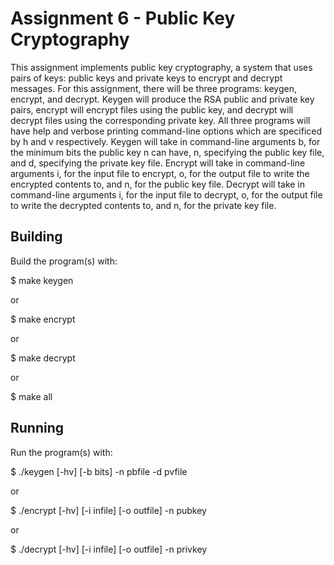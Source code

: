 # Assignment 6 - Public Key Cryptography

This assignment implements public key cryptography, a system that uses pairs of keys: public keys and private keys to encrypt and decrypt messages. For this assignment, there will be three programs: keygen, encrypt, and decrypt. Keygen will produce the RSA public and private key pairs, encrypt will encrypt files using the public key, and decrypt will decrypt files using the corresponding private key. All three programs will have help and verbose printing command-line options which are specificed by h and v respectively. Keygen will take in command-line arguments b, for the minimum bits the public key n can have, n, specifying the public key file, and d, specifying the private key file. Encrypt will take in command-line arguments i, for the input file to encrypt, o, for the output file to write the encrypted contents to, and n, for the public key file. Decrypt will take in command-line arguments i, for the input file to decrypt, o, for the output file to write the decrypted contents to, and n, for the private key file.

## Building

Build the program(s) with:

$ make keygen

or 

$ make encrypt

or

$ make decrypt

or  

$ make all

## Running

Run the program(s) with:

$ ./keygen [-hv] [-b bits] -n pbfile -d pvfile 

or

$ ./encrypt [-hv] [-i infile] [-o outfile] -n pubkey

or 

$ ./decrypt [-hv] [-i infile] [-o outfile] -n privkey

